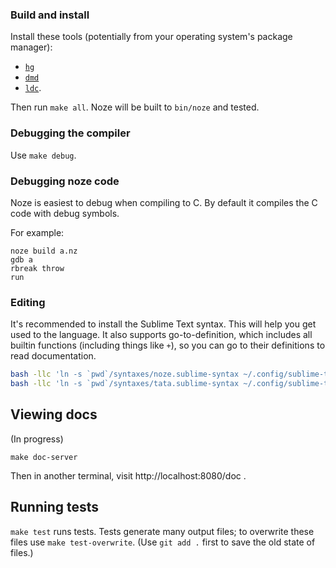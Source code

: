 ### Build and install

Install these tools (potentially from your operating system's package manager):

* [`hg`](http://mercurial-scm.org)
* [`dmd`](https://dlang.org/download.html#dmd)
* [`ldc`](https://wiki.dlang.org/LDC).

Then run `make all`.
Noze will be built to `bin/noze` and tested.

### Debugging the compiler

Use `make debug`.

### Debugging noze code

Noze is easiest to debug when compiling to C. By default it compiles the C code with debug symbols.

For example:

```
noze build a.nz
gdb a
rbreak throw
run
```

### Editing

It's recommended to install the Sublime Text syntax.
This will help you get used to the language.
It also supports go-to-definition, which includes all builtin functions (including things like `+`),
so you can go to their definitions to read documentation.

```sh
bash -llc 'ln -s `pwd`/syntaxes/noze.sublime-syntax ~/.config/sublime-text-3/Packages/User/noze.sublime-syntax'
bash -llc 'ln -s `pwd`/syntaxes/tata.sublime-syntax ~/.config/sublime-text-3/Packages/User/tata.sublime-syntax'
```

## Viewing docs

(In progress)

`make doc-server`

Then in another terminal, visit http://localhost:8080/doc .


## Running tests

`make test` runs tests.
Tests generate many output files; to overwrite these files use `make test-overwrite`.
(Use `git add .` first to save the old state of files.)

